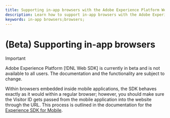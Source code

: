 ```yaml
---
title: Supporting in-app browsers with the Adobe Experience Platform Web SDK
description: Learn how to support in-app browsers with the Adobe Experience Platform Web SDK.
keywords: in-app browsers;browsers;
---
```


# (Beta) Supporting in-app browsers

>[!IMPORTANT]
>
>Adobe Experience Platform [!DNL Web SDK] is currently in beta and is not available to all users. The documentation and the functionality are subject to change.

Within browsers embedded inside mobile applications, the SDK behaves exactly as it would within a regular browser; however, you should make sure the Visitor ID gets passed from the mobile application into the website through the URL. This process is outlined in the documentation for the [Experience SDK for Mobile](https://docs.adobe.com/content/help/en/mobile-services/ios/sdk-reference-ios/hybrid-app.html).
